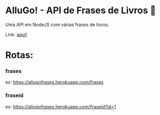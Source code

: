 # AlluGo! - API de Frases de Livros :book:
Uma API em NodeJS com várias frases de livros.

Link: <a href="https://allugofrases.herokuapp.com">aqui!<a/><br>
# Rotas:
### frases
  ex: <a href="https://allugofrases.herokuapp.com/frases">https://allugofrases.herokuapp.com/frases</a>
### fraseid
  ex: <a href="https://allugofrases.herokuapp.com/fraseid?id=1">https://allugofrases.herokuapp.com/fraseid?id=1</a>
